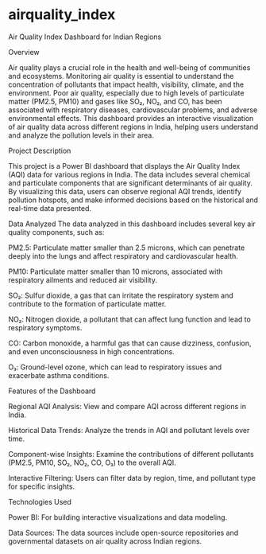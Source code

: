 # airquality_index 
Air Quality Index Dashboard for Indian Regions

Overview

Air quality plays a crucial role in the health and well-being of communities and ecosystems. Monitoring air quality is essential to understand the concentration of pollutants that impact health, visibility, climate, and the environment. Poor air quality, especially due to high levels of particulate matter (PM2.5, PM10) and gases like SO₂, NO₂, and CO, has been associated with respiratory diseases, cardiovascular problems, and adverse environmental effects. This dashboard provides an interactive visualization of air quality data across different regions in India, helping users understand and analyze the pollution levels in their area.

Project Description

This project is a Power BI dashboard that displays the Air Quality Index (AQI) data for various regions in India. The data includes several chemical and particulate components that are significant determinants of air quality. By visualizing this data, users can observe regional AQI trends, identify pollution hotspots, and make informed decisions based on the historical and real-time data presented.

Data Analyzed The data analyzed in this dashboard includes several key air quality components, such as:

PM2.5: Particulate matter smaller than 2.5 microns, which can penetrate deeply into the lungs and affect respiratory and cardiovascular health.

PM10: Particulate matter smaller than 10 microns, associated with respiratory ailments and reduced air visibility.

SO₂: Sulfur dioxide, a gas that can irritate the respiratory system and contribute to the formation of particulate matter.

NO₂: Nitrogen dioxide, a pollutant that can affect lung function and lead to respiratory symptoms.

CO: Carbon monoxide, a harmful gas that can cause dizziness, confusion, and even unconsciousness in high concentrations.

O₃: Ground-level ozone, which can lead to respiratory issues and exacerbate asthma conditions.

Features of the Dashboard

Regional AQI Analysis: View and compare AQI across different regions in India.

Historical Data Trends: Analyze the trends in AQI and pollutant levels over time.

Component-wise Insights: Examine the contributions of different pollutants (PM2.5, PM10, SO₂, NO₂, CO, O₃) to the overall AQI.

Interactive Filtering: Users can filter data by region, time, and pollutant type for specific insights.

Technologies Used

Power BI: For building interactive visualizations and data modeling.

Data Sources: The data sources include open-source repositories and governmental datasets on air quality across Indian regions.
